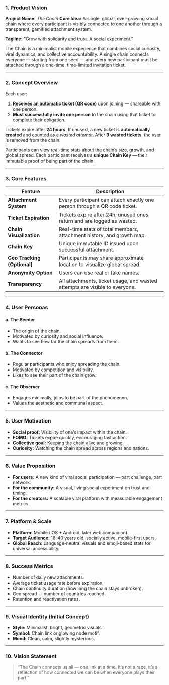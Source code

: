 ### **1. Product Vision**

**Project Name:** *The Chain*
**Core Idea:** A single, global, ever-growing social chain where every participant is visibly connected to one another through a transparent, gamified attachment system.

**Tagline:** "Grow with solidarity and trust. A social experiment."

The Chain is a minimalist mobile experience that combines social curiosity, viral dynamics, and collective accountability. A single chain connects everyone — starting from one seed — and every new participant must be attached through a one-time, time-limited invitation ticket.

---

### **2. Concept Overview**

Each user:

1. **Receives an automatic ticket (QR code)** upon joining — shareable with one person.
2. **Must successfully invite one person** to the chain using that ticket to complete their obligation.

Tickets expire after **24 hours**. If unused, a new ticket is **automatically created** and counted as a *wasted attempt*. After **3 wasted tickets**, the user is removed from the chain.

Participants can view real-time stats about the chain’s size, growth, and global spread. Each participant receives a **unique Chain Key** — their immutable proof of being part of the chain.

---

### **3. Core Features**

| Feature                     | Description                                                                 |
| --------------------------- | --------------------------------------------------------------------------- |
| **Attachment System**       | Every participant can attach exactly one person through a QR code ticket.   |
| **Ticket Expiration**       | Tickets expire after 24h; unused ones return and are logged as wasted.      |
| **Chain Visualization**     | Real-time stats of total members, attachment history, and growth map.       |
| **Chain Key**               | Unique immutable ID issued upon successful attachment.                      |
| **Geo Tracking (Optional)** | Participants may share approximate location to visualize global spread.     |
| **Anonymity Option**        | Users can use real or fake names.                                           |
| **Transparency**            | All attachments, ticket usage, and wasted attempts are visible to everyone. |

---

### **4. User Personas**

#### **a. The Seeder**

* The origin of the chain.
* Motivated by curiosity and social influence.
* Wants to see how far the chain spreads from them.

#### **b. The Connector**

* Regular participants who enjoy spreading the chain.
* Motivated by competition and visibility.
* Likes to see their part of the chain grow.

#### **c. The Observer**

* Engages minimally, joins to be part of the phenomenon.
* Values the aesthetic and communal aspect.

---

### **5. User Motivation**

* **Social proof:** Visibility of one’s impact within the chain.
* **FOMO:** Tickets expire quickly, encouraging fast action.
* **Collective goal:** Keeping the chain alive and growing.
* **Curiosity:** Watching the chain spread across regions and nations.

---

### **6. Value Proposition**

* **For users:** A new kind of viral social participation — part challenge, part network.
* **For the community:** A visual, living social experiment on trust and timing.
* **For the creators:** A scalable viral platform with measurable engagement metrics.

---

### **7. Platform & Scale**

* **Platform:** Mobile (iOS + Android, later web companion).
* **Target Audience:** 16–40 years old, socially active, mobile-first users.
* **Global Reach:** Language-neutral visuals and emoji-based stats for universal accessibility.

---

### **8. Success Metrics**

* Number of daily new attachments.
* Average ticket usage rate before expiration.
* Chain continuity duration (how long the chain stays unbroken).
* Geo spread — number of countries reached.
* Retention and reactivation rates.

---

### **9. Visual Identity (Initial Concept)**

* **Style:** Minimalist, bright, geometric visuals.
* **Symbol:** Chain link or glowing node motif.
* **Mood:** Clean, calm, slightly mysterious.

---

### **10. Vision Statement**

> “The Chain connects us all — one link at a time.
> It’s not a race, it’s a reflection of how connected we can be when everyone plays their part.”
